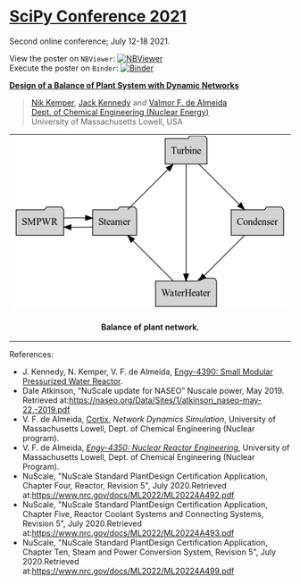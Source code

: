 # [SciPy Conference 2021](https://www.scipy2021.scipy.org/schedule)

Second online conference; July 12-18 2021.

View the poster on `NBViewer`: [![NBViewer](https://raw.githubusercontent.com/jupyter/design/master/logos/Badges/nbviewer_badge.svg)](https://nbviewer.jupyter.org/github/dpploy/scipy-2021/blob/main/poster.ipynb) 
<br>
Execute the poster on `Binder`: [![Binder](https://mybinder.org/badge_logo.svg)](https://mybinder.org/v2/gh/dpploy/scipy-2021/main?filepath=poster.ipynb)

[**Design of a Balance of Plant System with Dynamic Networks**](https://www.scipy2021.scipy.org/virtual-poster-session)

 >[Nik Kemper](https://github.com/NikolausKemper), [Jack Kennedy](https://github.com/jjfk99) and [Valmor F. de Almeida](https://github.com/dealmeidavf) <br>
 >[Dept. of Chemical Engineering (Nuclear Energy)](https://www.uml.edu/Engineering/Chemical/faculty/de-Almeida-Valmor.aspx) <br>
 >University of Massachusetts Lowell, USA <br>

|  |
|---|
| <img width="600" src="figs/network.png" title="Plant Layout">|
| <p style="text-align:center;"><b>Balance of plant network.</b></p> |

References:
- J. Kennedy, N. Kemper, V. F. de Almeida, [Engy-4390: Small Modular Pressurized Water Reactor](https://github.com/dpploy/engy-4390/tree/main/projects/sm-pwr).
- Dale Atkinson, “NuScale update for NASEO” Nuscale power, May 2019. Retrieved at:https://naseo.org/Data/Sites/1/atkinson_naseo-may-22,-2019.pdf 
- V. F. de Almeida, [Cortix](https://cortix.org), *Network Dynamics Simulation*, University of Massachusetts Lowell, Dept. of Chemical Engineering (Nuclear program).
- V. F. de Almeida, [*Engy-4350: Nuclear Reactor Engineering*](https://github.com/dpploy/engy-4350), University of Massachusetts Lowell, Dept. of Chemical Engineering (Nuclear Program).
- NuScale, "NuScale Standard PlantDesign Certification Application, Chapter Four, Reactor, Revision 5", July 2020.Retrieved at:https://www.nrc.gov/docs/ML2022/ML20224A492.pdf
- NuScale, "NuScale Standard PlantDesign Certification Application, Chapter Five, Reactor Coolant Systems and Connecting Systems, Revision 5", July 2020.Retrieved at:https://www.nrc.gov/docs/ML2022/ML20224A493.pdf
- NuScale, "NuScale Standard PlantDesign Certification Application, Chapter Ten, Steam and Power Conversion System, Revision 5", July 2020.Retrieved at:https://www.nrc.gov/docs/ML2022/ML20224A499.pdf
